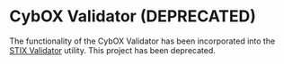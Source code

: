 CybOX Validator (DEPRECATED)
============================

The functionality of the CybOX Validator has been incorporated into the
[STIX Validator](https://github.com/STIXProject/stix-validator) utility. This
project has been deprecated.
